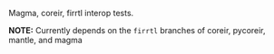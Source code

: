 Magma, coreir, firrtl interop tests.

**NOTE:** Currently depends on the `firrtl` branches of coreir, pycoreir, mantle, and magma
